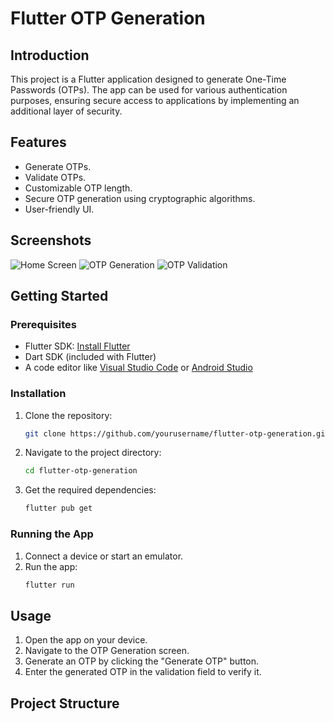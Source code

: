 # Flutter OTP Generation

## Introduction
This project is a Flutter application designed to generate One-Time Passwords (OTPs). The app can be used for various authentication purposes, ensuring secure access to applications by implementing an additional layer of security.

## Features
- Generate OTPs.
- Validate OTPs.
- Customizable OTP length.
- Secure OTP generation using cryptographic algorithms.
- User-friendly UI.

## Screenshots
![Home Screen](screenshots/home_screen.png)
![OTP Generation](screenshots/otp_generation.png)
![OTP Validation](screenshots/otp_validation.png)

## Getting Started

### Prerequisites
- Flutter SDK: [Install Flutter](https://flutter.dev/docs/get-started/install)
- Dart SDK (included with Flutter)
- A code editor like [Visual Studio Code](https://code.visualstudio.com/) or [Android Studio](https://developer.android.com/studio)

### Installation
1. Clone the repository:
    ```sh
    git clone https://github.com/yourusername/flutter-otp-generation.git
    ```
2. Navigate to the project directory:
    ```sh
    cd flutter-otp-generation
    ```
3. Get the required dependencies:
    ```sh
    flutter pub get
    ```

### Running the App
1. Connect a device or start an emulator.
2. Run the app:
    ```sh
    flutter run
    ```

## Usage
1. Open the app on your device.
2. Navigate to the OTP Generation screen.
3. Generate an OTP by clicking the "Generate OTP" button.
4. Enter the generated OTP in the validation field to verify it.

## Project Structure

